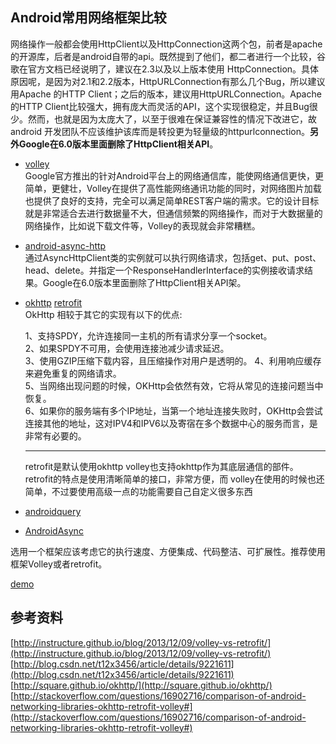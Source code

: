 ## Android常用网络框架比较
网络操作一般都会使用HttpClient以及HttpConnection这两个包，前者是apache的开源库，后者是android自带的api。既然提到了他们，都二者进行一个比较，谷歌在官方文档已经说明了，建议在2.3以及以上版本使用 HttpConnection。具体原因呢，是因为对2.1和2.2版本，HttpURLConnection有那么几个Bug，所以建议用Apache 的HTTP Client；之后的版本，建议用HttpURLConnection。Apache的HTTP Client比较强大，拥有庞大而灵活的API，这个实现很稳定，并且Bug很少。然而，也就是因为太庞大了，以至于很难在保证兼容性的情况下改进它，故 android 开发团队不应该维护该库而是转投更为轻量级的httpurlconnection。**另外Google在6.0版本里面删除了HttpClient相关API**。

- [volley](https://android.googlesource.com/platform/frameworks/volley/)   
Google官方推出的针对Android平台上的网络通信库，能使网络通信更快，更简单，更健壮，Volley在提供了高性能网络通讯功能的同时，对网络图片加载也提供了良好的支持，完全可以满足简单REST客户端的需求。它的设计目标就是非常适合去进行数据量不大，但通信频繁的网络操作，而对于大数据量的网络操作，比如说下载文件等，Volley的表现就会非常糟糕。
- [android-async-http](https://github.com/loopj/android-async-http)    
 通过AsyncHttpClient类的实例就可以执行网络请求，包括get、put、post、head、delete。并指定一个ResponseHandlerInterface的实例接收请求结果。Google在6.0版本里面删除了HttpClient相关API架。
- [okhttp](https://github.com/square/okhttp)  [retrofit](https://github.com/square/retrofit)    
  OkHttp 相较于其它的实现有以下的优点:  

    1、支持SPDY，允许连接同一主机的所有请求分享一个socket。    
    2、如果SPDY不可用，会使用连接池减少请求延迟。    
    3、使用GZIP压缩下载内容，且压缩操作对用户是透明的。
    4、利用响应缓存来避免重复的网络请求。    
    5、当网络出现问题的时候，OKHttp会依然有效，它将从常见的连接问题当中恢复。    
    6、如果你的服务端有多个IP地址，当第一个地址连接失败时，OKHttp会尝试连接其他的地址，这对IPV4和IPV6以及寄宿在多个数据中心的服务而言，是非常有必要的。

    ----
    retrofit是默认使用okhttp  volley也支持okhttp作为其底层通信的部件。retrofit的特点是使用清晰简单的接口，非常方便，而 volley在使用的时候也还简单，不过要使用高级一点的功能需要自己自定义很多东西   
- [androidquery](https://github.com/androidquery/androidquery)
- [AndroidAsync](https://github.com/koush/AndroidAsync)

选用一个框架应该考虑它的执行速度、方便集成、代码整洁、可扩展性。推荐使用框架Volley或者retrofit。

[demo](https://github.com/cwj10/Networking)
## 参考资料
[http://instructure.github.io/blog/2013/12/09/volley-vs-retrofit/](http://instructure.github.io/blog/2013/12/09/volley-vs-retrofit/)    
[http://blog.csdn.net/t12x3456/article/details/9221611](http://blog.csdn.net/t12x3456/article/details/9221611)    
[http://square.github.io/okhttp/](http://square.github.io/okhttp/)    
[http://stackoverflow.com/questions/16902716/comparison-of-android-networking-libraries-okhttp-retrofit-volley#](http://stackoverflow.com/questions/16902716/comparison-of-android-networking-libraries-okhttp-retrofit-volley#)
